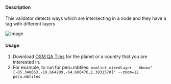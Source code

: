 #### Description

This validator  detects ways which are intersecting in a node and they have a tag with different layers

![image](https://cloud.githubusercontent.com/assets/1152236/16323375/f9f87e6c-396f-11e6-9b1b-0f4adbc14c8d.png)


#### Usage

1. Download [OSM QA Tiles](https://osmlab.github.io/osm-qa-tiles/) for the planet or a country that you are interested in. 
2. For example, to run for peru.mbtiles: `osmlint mixedLayer --bbox="[-85.348663,-19.664209,-64.606476,1.3831570]" --zoom=12 peru.mbtiles`
